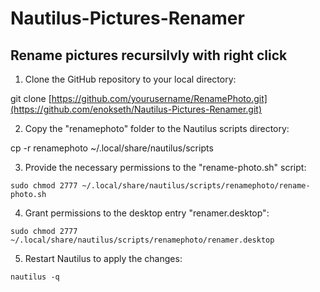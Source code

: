 # Nautilus-Pictures-Renamer

## Rename pictures recursilvly with right click 

1. Clone the GitHub repository to your local directory:
   
git clone [https://github.com/yourusername/RenamePhoto.git](https://github.com/enokseth/Nautilus-Pictures-Renamer.git)

2. Copy the "renamephoto" folder to the Nautilus scripts directory:

cp -r renamephoto ~/.local/share/nautilus/scripts

3. Provide the necessary permissions to the "rename-photo.sh" script:

`sudo chmod 2777 ~/.local/share/nautilus/scripts/renamephoto/rename-photo.sh`

4. Grant permissions to the desktop entry "renamer.desktop":

`sudo chmod 2777 ~/.local/share/nautilus/scripts/renamephoto/renamer.desktop`

5. Restart Nautilus to apply the changes:

`nautilus -q`
